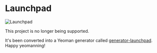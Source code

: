 # Launchpad
![Launchpad](http://images2.wikia.nocookie.net/__cb20111103182547/poohadventures/images/3/3b/LaunchpadMcQuack.gif)

This project is no longer being supported.

It's been converted into a Yeoman generator called [generator-launchpad](https://github.com/adamcbrewer/generator-launchpad). Happy yeomanning!
